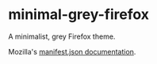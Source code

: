 # minimal-grey-firefox

A minimalist, grey Firefox theme.

Mozilla's [manifest.json documentation](https://developer.mozilla.org/en-US/docs/Mozilla/Add-ons/WebExtensions/manifest.json).
